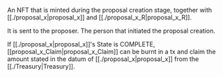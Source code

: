 An NFT that is minted during the proposal creation stage, together with [[./proposal_x|proposal_x]] and [[./proposal_x_R|proposal_x_R]].

It is sent to the proposer. The person that initiated the proposal creation.

If [[./proposal_x|proposal_x]]'s State is COMPLETE, [[proposal_x_Claim|proposal_x_Claim]] can be burnt in a tx and claim the amount stated in the datum of [[./proposal_x|proposal_x]] from the [[./Treasury|Treasury]].
